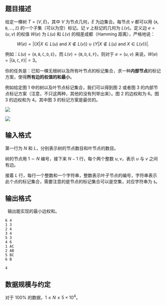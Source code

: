 ## 题目描述

给定一棵树 $T=(V,E)$，其中 $V$ 为节点几何，$E$ 为边集合。每节点 $v$ 都可以用 $\{\texttt{A},\texttt{B},\ldots ,\texttt{Z}\}$ 的一个子集（可以为空）标记。记 $v$ 上标记的几何为 $L(v)$。定义边 $e=(u,v)$ 的权值 $W(e)$ 为 $L(u)$ 和 $L(v)$ 的相差成都（Hamming 距离），严格地说：

$$W(e)=\left|\{X|X\in L(u)\text{ and }X\notin L(v)\}\cup\{Y|X\notin L(u)\text{ and }X\in L(v)\}\right|.$$

例如：$L(u)=\{\texttt{A},\texttt{B},\texttt{C},\texttt{D},\texttt{E}\}$，而 $L(v)=\{\texttt{B},\texttt{D},\texttt{E},\texttt{F}\}$，则对于 $e=(u,v)$ 来说，$W(e)=|\{\texttt{A},\texttt{C},\texttt{F}\}|=3$。

你的任务是：已知一棵无根树以及所有叶节点的标记集合，求一种**内部节点**的标记方案，使得**所有边的权值的和最小**。

例如给定图 1 中的树以及叶节点标记集合，我们可以得到图 2 或者图 3 的内部节点标记方案（注意，不只这两种，其他的没有列举出来）。图 2 的边权和为 $6$。图 3 的边权和为 $4$。其中图 3 的标记方案是最优的。

![](file://pic1.jpg)

![](file://pic2.jpg)

## 输入格式

第一行为 $N$ 和 $L$，分别表示树的节点数目和叶节点的数目。

树的节点用 $1\sim N$ 编号，接下来 $N-1$ 行，每个两个整数 $u,v$，表示 $u$ 与 $v$ 之间有边。

接着 $L$ 行，每行一个整数和一个字符串，整数表示叶子节点的编号，字符串表示此个点的标记集合，需要注意的是节点的标记集合可以是空集，对应字符串为 `$`。

## 输出格式
 
输出能实现的最小边权和。

```input1
6 4
1 3
2 4
3 4
5 3
4 6
1 AC
2 AB
5 BC
6 B

```

```output1
4
```

## 数据规模与约定

对于 $100\%$ 的数据，$1\leq N\leq 5\times 10^4$。